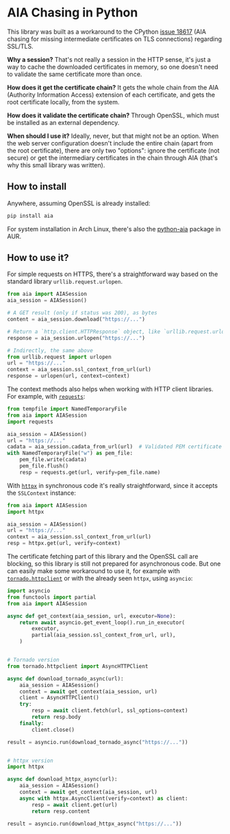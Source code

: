 # AIA Chasing in Python

This library was built as a workaround to the CPython
[issue 18617](https://bugs.python.org/issue18617)
(AIA chasing for missing intermediate certificates on TLS connections)
regarding SSL/TLS.

**Why a session?**
That's not really a session in the HTTP sense,
it's just a way to cache the downloaded certificates in memory,
so one doesn't need to validate the same certificate more than once.

**How does it get the certificate chain?**
It gets the whole chain
from the AIA (Authority Information Access) extension
of each certificate,
and gets the root certificate locally, from the system.

**How does it validate the certificate chain?**
Through OpenSSL, which must be installed as an external dependency.

**When should I use it?**
Ideally, never, but that might not be an option.
When the web server configuration
doesn't include the entire chain (apart from the root certificate),
there are only two "options":
ignore the certificate (not secure)
or get the intermediary certificates in the chain through AIA
(that's why this small library was written).


## How to install

Anywhere, assuming OpenSSL is already installed:

```bash
pip install aia
```

For system installation in Arch Linux, there's also the
[python-aia](https://aur.archlinux.org/packages/python-aia/)
package in AUR.


## How to use it?

For simple requests on HTTPS, there's a straightforward way based
on the standard library `urllib.request.urlopen`.

```python
from aia import AIASession
aia_session = AIASession()

# A GET result (only if status was 200), as bytes
content = aia_session.download("https://...")

# Return a `http.client.HTTPResponse` object, like `urllib.request.urlopen`
response = aia_session.urlopen("https://...")

# Indirectly, the same above
from urllib.request import urlopen
url = "https://..."
context = aia_session.ssl_context_from_url(url)
response = urlopen(url, context=context)
```

The context methods also helps when working with HTTP client libraries.
For example, with [`requests`](http://python-requests.org/):

```python
from tempfile import NamedTemporaryFile
from aia import AIASession
import requests

aia_session = AIASession()
url = "https://..."
cadata = aia_session.cadata_from_url(url)  # Validated PEM certificate chain
with NamedTemporaryFile("w") as pem_file:
    pem_file.write(cadata)
    pem_file.flush()
    resp = requests.get(url, verify=pem_file.name)
```

With [`httpx`](https://www.python-httpx.org/) in synchronous code
it's really straightforward, since it accepts the `SSLContext` instance:

```python
from aia import AIASession
import httpx

aia_session = AIASession()
url = "https://..."
context = aia_session.ssl_context_from_url(url)
resp = httpx.get(url, verify=context)
```

The certificate fetching part of this library and the OpenSSL call
are blocking, so this library is still not prepared
for asynchronous code.
But one can easily make some workaround to use it, for example with
[`tornado.httpclient`](https://www.tornadoweb.org/en/stable/httpclient.html)
or with the already seen `httpx`, using `asyncio`:

```python
import asyncio
from functools import partial
from aia import AIASession

async def get_context(aia_session, url, executor=None):
    return await asyncio.get_event_loop().run_in_executor(
        executor,
        partial(aia_session.ssl_context_from_url, url),
    )


# Tornado version
from tornado.httpclient import AsyncHTTPClient

async def download_tornado_async(url):
    aia_session = AIASession()
    context = await get_context(aia_session, url)
    client = AsyncHTTPClient()
    try:
        resp = await client.fetch(url, ssl_options=context)
        return resp.body
    finally:
        client.close()

result = asyncio.run(download_tornado_async("https://..."))


# httpx version
import httpx

async def download_httpx_async(url):
    aia_session = AIASession()
    context = await get_context(aia_session, url)
    async with httpx.AsyncClient(verify=context) as client:
        resp = await client.get(url)
        return resp.content

result = asyncio.run(download_httpx_async("https://..."))
```
